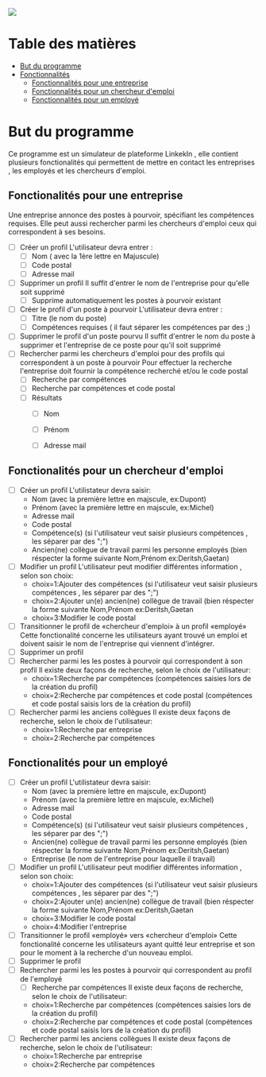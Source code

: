 ![](https://github.com/mamounchaoui/Chaoui-Mebrouki-Projet2020-New/workflows/Test%20master/badge.svg)



# Table des matières

- [But du programme](#But-du-programme)
- [Fonctionnalités](#sp%C3%A9cifications-fonctionelles)
    - [Fonctionnalités pour une entreprise](#fonctionalit%C3%A9s-pour-une-entreprise)
    - [Fonctionnalités pour un chercheur d'emploi](#fonctionalit%C3%A9s-pour-un-chercheur-demploi)
    - [Fonctionnalités pour un employé](#fonctionalit%C3%A9-pour-un-employ%C3%A9)

# But du programme

Ce programme est un simulateur de plateforme LinkekIn , elle contient plusieurs fonctionalités qui permettent de mettre en contact les entreprises , les employés et les chercheurs d'emploi.

## Fonctionalités pour une entreprise

Une entreprise annonce des postes à pourvoir, spécifiant les compétences requises.
Elle peut aussi rechercher parmi les chercheurs d'emploi ceux qui correspondent à ses besoins.

- [ ] Créer un profil
    L'utilisateur devra entrer : 
    - [ ] Nom ( avec la 1ère lettre en Majuscule)
    - [ ] Code postal
    - [ ] Adresse mail
- [ ] Supprimer un profil
        Il suffit d'entrer le nom de l'entreprise pour qu'elle soit supprimé
    - [ ] Supprime automatiquement les postes à pourvoir existant
- [ ] Créer le profil d'un poste à pourvoir
    L'utilisateur devra entrer :
    - [ ] Titre (le nom du poste)
    - [ ] Compétences requises ( il faut séparer les compétences par des ;)
- [ ] Supprimer le profil d'un poste pourvu
        Il suffit d'entrer le nom du poste à supprimer et l'entreprise de ce poste pour qu'il soit supprimé
- [ ] Rechercher parmi les chercheurs d'emploi pour des profils qui correspondent à un poste à pourvoir
    Pour effectuer la recherche l'entreprise doit fournir la compétence recherché et/ou le code postal
    - [ ] Recherche par compétences
    - [ ] Recherche par compétences et code postal
    - [ ] Résultats
        - [ ] Nom
        - [ ] Prénom
        - [ ] Adresse mail



## Fonctionalités pour un chercheur d'emploi


- [ ] Créer un profil
    L'utilistateur devra saisir: 
    - Nom (avec la première lettre en majscule, ex:Dupont)
    - Prénom (avec la première lettre en majscule, ex:Michel)
    - Adresse mail
    - Code postal
    - Compétence(s) (si l'utilisateur veut saisir plusieurs compétences , les séparer par des ";")
    - Ancien(ne) collègue de travail parmi les personne employés (bien réspecter la forme suivante Nom,Prénom  ex:Deritsh,Gaetan)
- [ ] Modifier un profil
    L'utilisateur peut modifier différentes information , selon son choix:
    - choix=1:Ajouter des compétences (si l'utilisateur veut saisir plusieurs compétences , les séparer par des ";")
    - choix=2:Ajouter un(e) ancien(ne) collègue de travail (bien réspecter la forme suivante Nom,Prénom  ex:Deritsh,Gaetan
    - choix=3:Modifier le code postal
- [ ] Transitionner le profil de «chercheur d'emploi» à un profil «employé» 
    Cette fonctionalité concerne les utilisateurs ayant trouvé un emploi et doivent saisir le nom de l'entreprise qui viennent d'intégrer.
- [ ] Supprimer un profil
- [ ] Rechercher parmi les les postes à pourvoir qui correspondent à son profil 
Il existe deux façons de recherche, selon le choix de l'utilisateur:
    - choix=1:Recherche par compétences (compétences saisies lors de la création du profil)
    - choix=2:Recherche par compétences et code postal (compétences et code postal saisis lors de la création du profil)
- [ ] Rechercher parmi les anciens collègues
Il existe deux façons de recherche, selon le choix de l'utilisateur:
    - choix=1:Recherche par entreprise
    - choix=2:Recherche par compétences 

## Fonctionalités pour un employé


- [ ] Créer un profil
    L'utilistateur devra saisir: 
    - Nom (avec la première lettre en majscule, ex:Dupont)
    - Prénom (avec la première lettre en majscule, ex:Michel)
    - Adresse mail
    - Code postal
    - Compétence(s) (si l'utilisateur veut saisir plusieurs compétences , les séparer par des ";")
    - Ancien(ne) collègue de travail parmi les personne employés (bien réspecter la forme suivante Nom,Prénom  ex:Deritsh,Gaetan)
    - Entreprise (le nom de l'entreprise pour laquelle il travail)
- [ ] Modifier un profil
    L'utilisateur peut modifier différentes information , selon son choix:
    - choix=1:Ajouter des compétences (si l'utilisateur veut saisir plusieurs compétences , les séparer par des ";")
    - choix=2:Ajouter un(e) ancien(ne) collègue de travail (bien réspecter la forme suivante Nom,Prénom  ex:Deritsh,Gaetan
    - choix=3:Modifier le code postal
    - choix=4:Modifier l'entreprise
- [ ] Transitionner le profil «employé» vers «chercheur d'emploi»
    Cette fonctionalité concerne les utilisateurs ayant quitté leur entreprise et son pour le moment à la recherche d'un nouveau emploi.
- [ ] Supprimer le profil
- [ ] Rechercher parmi les les postes à pourvoir qui correspondent au profil de l'employé
    - [ ] Recherche par compétences
    Il existe deux façons de recherche, selon le choix de l'utilisateur:
    - choix=1:Recherche par compétences (compétences saisies lors de la création du profil)
    - choix=2:Recherche par compétences et code postal (compétences et code postal saisis lors de la création du profil)
- [ ] Rechercher parmi les anciens collègues
    Il existe deux façons de recherche, selon le choix de l'utilisateur:
    - choix=1:Recherche par entreprise
    - choix=2:Recherche par compétences 
